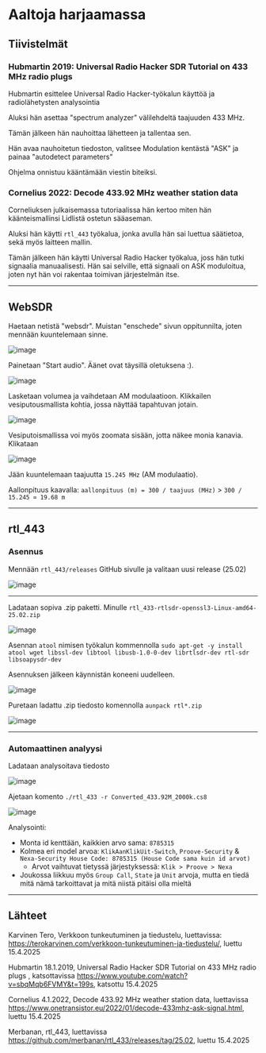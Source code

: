 # Aaltoja harjaamassa

## Tiivistelmät

### Hubmartin 2019: Universal Radio Hacker SDR Tutorial on 433 MHz radio plugs 

Hubmartin esittelee Universal Radio Hacker-työkalun käyttöä ja radiolähetysten analysointia

Aluksi hän asettaa "spectrum analyzer" välilehdeltä taajuuden 433 MHz.

Tämän jälkeen hän nauhoittaa lähetteen ja tallentaa sen.

Hän avaa nauhoitetun tiedoston, valitsee Modulation kentästä "ASK" ja painaa "autodetect parameters"

Ohjelma onnistuu kääntämään viestin biteiksi.

### Cornelius 2022: Decode 433.92 MHz weather station data

Corneliuksen julkaisemassa tutoriaalissa hän kertoo miten hän käänteismallinsi Lidlistä ostetun sääaseman. 

Aluksi hän käytti `rtl_443` työkalua, jonka avulla hän sai luettua säätietoa, sekä myös laitteen mallin. 

Tämän jälkeen hän käytti Universal Radio Hacker työkalua, joss hän tutki signaalia manuaalisesti. Hän sai selville, että signaali on ASK moduloitua, joten nyt hän voi rakentaa toimivan järjestelmän itse.

--- 

## WebSDR

Haetaan netistä "websdr". Muistan "enschede" sivun oppitunnilta, joten mennään kuuntelemaan sinne.

![image](https://github.com/user-attachments/assets/ac378427-dc5f-414b-9f90-b0c3c3709ea5)

Painetaan "Start audio". Äänet ovat täysillä oletuksena :).

![image](https://github.com/user-attachments/assets/c631a0a4-b01f-413c-b138-7f63d2a5077f)

Lasketaan volumea ja vaihdetaan AM modulaatioon. Klikkailen vesiputousmallista kohtia, jossa näyttää tapahtuvan jotain. 

![image](https://github.com/user-attachments/assets/cc243ce2-39d2-439c-80ef-a105e1e925b0)

Vesiputoismallissa voi myös zoomata sisään, jotta näkee monia kanavia. Klikataan 

![image](https://github.com/user-attachments/assets/44d1488d-62c3-4f52-9b7c-4911f944d802)

Jään kuuntelemaan taajuutta `15.245 MHz` (AM modulaatio).

Aallonpituus kaavalla: `aallonpituus (m) = 300 / taajuus (MHz)` > `300 / 15.245 ≃ 19.68 m`

---

## rtl_443

### Asennus

Mennään `rtl_443/releases` GitHub sivulle ja valitaan uusi release (25.02) 

![image](https://github.com/user-attachments/assets/4bcbff6c-c1c7-4608-bb63-b1ea6bfff183)  

---

Ladataan sopiva .zip paketti. Minulle `rtl_433-rtlsdr-openssl3-Linux-amd64-25.02.zip`

![image](https://github.com/user-attachments/assets/7e716c89-c974-44b4-957b-d0f468d29c6b)

Asennan `atool` nimisen työkalun kommennolla `sudo apt-get -y install atool wget libssl-dev libtool libusb-1.0-0-dev librtlsdr-dev rtl-sdr libsoapysdr-dev`

Asennuksen jälkeen käynnistän koneeni uudelleen. 

![image](https://github.com/user-attachments/assets/8ac1c48e-eef1-430d-b766-c54a0dfdc399)

Puretaan ladattu .zip tiedosto komennolla `aunpack rtl*.zip`

![image](https://github.com/user-attachments/assets/b612b889-9718-459c-82ee-aae663607ddd)

---

### Automaattinen analyysi

Ladataan analysoitava tiedosto

![image](https://github.com/user-attachments/assets/d92600a2-183b-4f37-855b-8b8d9200445c)

Ajetaan komento `./rtl_433 -r Converted_433.92M_2000k.cs8`

![image](https://github.com/user-attachments/assets/bfc90280-72df-402e-aaea-04928e9f312b)

Analysointi: 
- Monta id kenttään, kaikkien arvo sama: `8785315`
- Kolmea eri model arvoa: `KlikAanKlikUit-Switch`, `Proove-Security` & `Nexa-Security House Code: 8785315 (House Code sama kuin id arvot)`
  - Arvot vaihtuvat tietyssä järjestyksessä: `Klik > Proove > Nexa`
- Joukossa liikkuu myös `Group Call`, `State` ja `Unit` arvoja, mutta en tiedä mitä nämä tarkoittavat ja mitä niistä pitäisi olla mieltä

--- 

## Lähteet

Karvinen Tero, Verkkoon tunkeutuminen ja tiedustelu, luettavissa: https://terokarvinen.com/verkkoon-tunkeutuminen-ja-tiedustelu/, luettu 15.4.2025

Hubmartin 18.1.2019, Universal Radio Hacker SDR Tutorial on 433 MHz radio plugs , katsottavissa https://www.youtube.com/watch?v=sbqMqb6FVMY&t=199s, katsottu 15.4.2025

Cornelius 4.1.2022, Decode 433.92 MHz weather station data, luettavissa https://www.onetransistor.eu/2022/01/decode-433mhz-ask-signal.html, luettu 15.4.2025

Merbanan, rtl_443, luettavissa https://github.com/merbanan/rtl_433/releases/tag/25.02, luettu 15.4.2025
